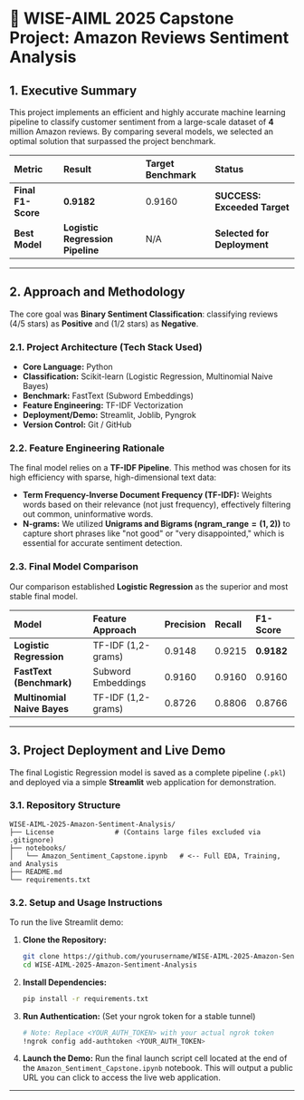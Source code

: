 
# 🎯 WISE-AIML 2025 Capstone Project: Amazon Reviews Sentiment Analysis

## 1\. Executive Summary

This project implements an efficient and highly accurate machine learning pipeline to classify customer sentiment from a large-scale dataset of $\mathbf{4}$ million Amazon reviews. By comparing several models, we selected an optimal solution that surpassed the project benchmark.

| Metric | Result | Target Benchmark | Status |
| :--- | :--- | :--- | :--- |
| **Final F1-Score** | **$\mathbf{0.9182}$** | $0.9160$ | **SUCCESS: Exceeded Target** |
| **Best Model** | **Logistic Regression Pipeline** | N/A | **Selected for Deployment** |

-----

## 2\. Approach and Methodology

The core goal was **Binary Sentiment Classification**: classifying reviews (4/5 stars) as **Positive** and (1/2 stars) as **Negative**.

### 2.1. Project Architecture (Tech Stack Used)

  * **Core Language:** Python
  * **Classification:** Scikit-learn (Logistic Regression, Multinomial Naive Bayes)
  * **Benchmark:** FastText (Subword Embeddings)
  * **Feature Engineering:** TF-IDF Vectorization
  * **Deployment/Demo:** Streamlit, Joblib, Pyngrok
  * **Version Control:** Git / GitHub

### 2.2. Feature Engineering Rationale

The final model relies on a **TF-IDF Pipeline**. This method was chosen for its high efficiency with sparse, high-dimensional text data:

  * **Term Frequency-Inverse Document Frequency (TF-IDF):** Weights words based on their relevance (not just frequency), effectively filtering out common, uninformative words.
  * **N-grams:** We utilized **Unigrams and Bigrams ($\text{ngram\_range}=(1, 2)$)** to capture short phrases like "not good" or "very disappointed," which is essential for accurate sentiment detection.

### 2.3. Final Model Comparison

Our comparison established **Logistic Regression** as the superior and most stable final model.

| Model | Feature Approach | Precision | Recall | **F1-Score** |
| :--- | :--- | :--- | :--- | :--- |
| **Logistic Regression** | TF-IDF (1,2-grams) | $0.9148$ | $0.9215$ | **$\mathbf{0.9182}$** |
| **FastText (Benchmark)** | Subword Embeddings | $0.9160$ | $0.9160$ | $0.9160$ |
| **Multinomial Naive Bayes**| TF-IDF (1,2-grams) | $0.8726$ | $0.8806$ | $0.8766$ |

-----

## 3\. Project Deployment and Live Demo

The final Logistic Regression model is saved as a complete pipeline (`.pkl`) and deployed via a simple **Streamlit** web application for demonstration.

### 3.1. Repository Structure

```
WISE-AIML-2025-Amazon-Sentiment-Analysis/
├── License               # (Contains large files excluded via .gitignore)
├── notebooks/
│   └── Amazon_Sentiment_Capstone.ipynb   # <-- Full EDA, Training, and Analysis
├── README.md
└── requirements.txt
```

### 3.2. Setup and Usage Instructions

To run the live Streamlit demo:

1.  **Clone the Repository:**
    ```bash
    git clone https://github.com/yourusername/WISE-AIML-2025-Amazon-Sentiment-Analysis.git
    cd WISE-AIML-2025-Amazon-Sentiment-Analysis
    ```
2.  **Install Dependencies:**
    ```bash
    pip install -r requirements.txt
    ```
3.  **Run Authentication:** (Set your ngrok token for a stable tunnel)
    ```bash
    # Note: Replace <YOUR_AUTH_TOKEN> with your actual ngrok token
    !ngrok config add-authtoken <YOUR_AUTH_TOKEN>
    ```
4.  **Launch the Demo:** Run the final launch script cell located at the end of the `Amazon_Sentiment_Capstone.ipynb` notebook. This will output a public URL you can click to access the live web application.

-----

